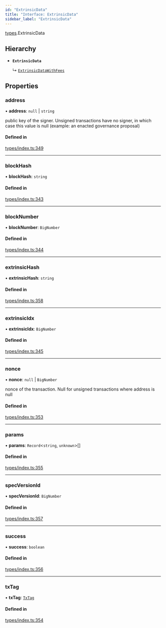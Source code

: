 ```yaml
---
id: "ExtrinsicData"
title: "Interface: ExtrinsicData"
sidebar_label: "ExtrinsicData"
---
```


[types](../../../modules/Types/Types.md).ExtrinsicData

## Hierarchy

- **`ExtrinsicData`**

  ↳ [`ExtrinsicDataWithFees`](../ExtrinsicDataWithFees/ExtrinsicDataWithFees.md)

## Properties

### address

• **address**: ``null`` \| `string`

public key of the signer. Unsigned transactions have no signer, in which case this value is null (example: an enacted governance proposal)

#### Defined in

[types/index.ts:349](https://github.com/PolymeshAssociation/polymesh-sdk/blob/2d3ac2aea/src/types/index.ts#L349)

___

### blockHash

• **blockHash**: `string`

#### Defined in

[types/index.ts:343](https://github.com/PolymeshAssociation/polymesh-sdk/blob/2d3ac2aea/src/types/index.ts#L343)

___

### blockNumber

• **blockNumber**: `BigNumber`

#### Defined in

[types/index.ts:344](https://github.com/PolymeshAssociation/polymesh-sdk/blob/2d3ac2aea/src/types/index.ts#L344)

___

### extrinsicHash

• **extrinsicHash**: `string`

#### Defined in

[types/index.ts:358](https://github.com/PolymeshAssociation/polymesh-sdk/blob/2d3ac2aea/src/types/index.ts#L358)

___

### extrinsicIdx

• **extrinsicIdx**: `BigNumber`

#### Defined in

[types/index.ts:345](https://github.com/PolymeshAssociation/polymesh-sdk/blob/2d3ac2aea/src/types/index.ts#L345)

___

### nonce

• **nonce**: ``null`` \| `BigNumber`

nonce of the transaction. Null for unsigned transactions where address is null

#### Defined in

[types/index.ts:353](https://github.com/PolymeshAssociation/polymesh-sdk/blob/2d3ac2aea/src/types/index.ts#L353)

___

### params

• **params**: `Record`\<`string`, `unknown`\>[]

#### Defined in

[types/index.ts:355](https://github.com/PolymeshAssociation/polymesh-sdk/blob/2d3ac2aea/src/types/index.ts#L355)

___

### specVersionId

• **specVersionId**: `BigNumber`

#### Defined in

[types/index.ts:357](https://github.com/PolymeshAssociation/polymesh-sdk/blob/2d3ac2aea/src/types/index.ts#L357)

___

### success

• **success**: `boolean`

#### Defined in

[types/index.ts:356](https://github.com/PolymeshAssociation/polymesh-sdk/blob/2d3ac2aea/src/types/index.ts#L356)

___

### txTag

• **txTag**: [`TxTag`](../../../modules/Generated/Types/Types.md#txtag)

#### Defined in

[types/index.ts:354](https://github.com/PolymeshAssociation/polymesh-sdk/blob/2d3ac2aea/src/types/index.ts#L354)
